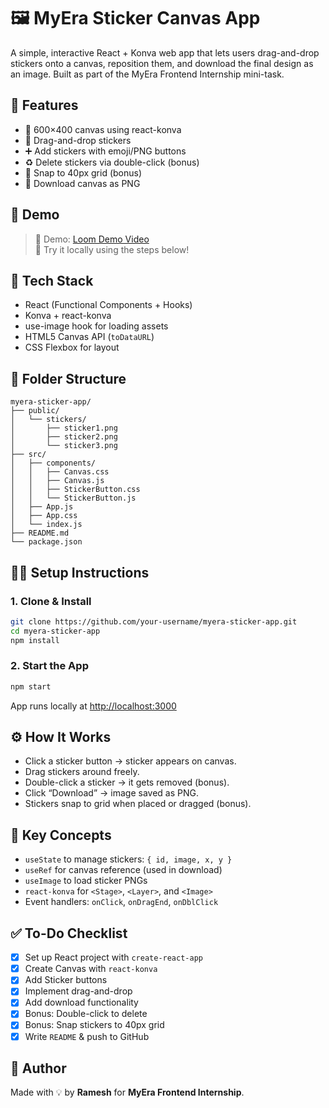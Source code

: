 # 🖼️ MyEra Sticker Canvas App

A simple, interactive React + Konva web app that lets users drag-and-drop stickers onto a canvas, reposition them, and download the final design as an image. Built as part of the MyEra Frontend Internship mini-task.



## 🚀 Features

- 🎨 600×400 canvas using react-konva
- 📎 Drag-and-drop stickers
- ➕ Add stickers with emoji/PNG buttons
- ♻️ Delete stickers via double-click (bonus)
- 📐 Snap to 40px grid (bonus)
- 💾 Download canvas as PNG



## 📸 Demo

> 🎥 Demo: [Loom Demo Video](https://drive.google.com/file/d/1Qh2xcvqdksyaCvzwZUyUd5AS_ssH5e_G/view)  
> 🧪 Try it locally using the steps below!



## 🧰 Tech Stack

- React (Functional Components + Hooks)
- Konva + react-konva
- use-image hook for loading assets
- HTML5 Canvas API (`toDataURL`)
- CSS Flexbox for layout



## 📂 Folder Structure

```
myera-sticker-app/
├── public/
│   └── stickers/
│       ├── sticker1.png
│       ├── sticker2.png
│       └── sticker3.png
├── src/
│   ├── components/
│   │   ├── Canvas.css
│   │   ├── Canvas.js
│   │   ├── StickerButton.css
│   │   └── StickerButton.js
│   ├── App.js
│   ├── App.css
│   └── index.js
├── README.md
└── package.json
```

## 🧑‍💻 Setup Instructions

### 1. Clone & Install

```bash
git clone https://github.com/your-username/myera-sticker-app.git
cd myera-sticker-app
npm install
```

### 2. Start the App

```bash
npm start
```

App runs locally at [http://localhost:3000](http://localhost:3000)
## ⚙️ How It Works

- Click a sticker button → sticker appears on canvas.  
- Drag stickers around freely.  
- Double-click a sticker → it gets removed (bonus).  
- Click “Download” → image saved as PNG.  
- Stickers snap to grid when placed or dragged (bonus).  



## 🧠 Key Concepts

- `useState` to manage stickers: `{ id, image, x, y }`
- `useRef` for canvas reference (used in download)
- `useImage` to load sticker PNGs
- `react-konva` for `<Stage>`, `<Layer>`, and `<Image>`
- Event handlers: `onClick`, `onDragEnd`, `onDblClick`



## ✅ To-Do Checklist

- [x] Set up React project with `create-react-app`
- [x] Create Canvas with `react-konva`
- [x] Add Sticker buttons
- [x] Implement drag-and-drop
- [x] Add download functionality
- [x] Bonus: Double-click to delete
- [x] Bonus: Snap stickers to 40px grid
- [x] Write `README` & push to GitHub

## 🙌 Author

Made with 💡 by **Ramesh** for **MyEra Frontend Internship**.
